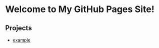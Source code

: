 # Welcome to My GitHub Pages Site!

## Projects

- [example](https://tonipeh.github.io/public-docs/example)
